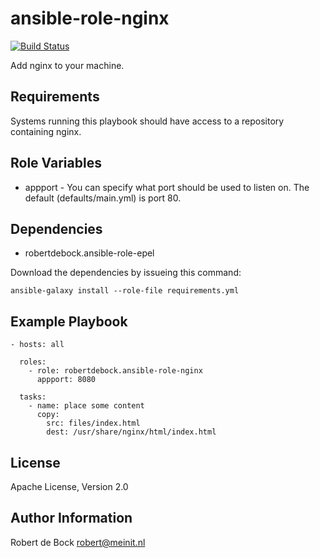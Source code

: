 ansible-role-nginx
=========

[![Build Status](https://travis-ci.org/robertdebock/ansible-role-nginx.svg?branch=master)](https://travis-ci.org/robertdebock/ansible-role-nginx)

Add nginx to your machine.

Requirements
------------

Systems running this playbook should have access to a repository containing nginx.

Role Variables
--------------

- appport - You can specify what port should be used to listen on. The default (defaults/main.yml) is port 80.

Dependencies
------------

- robertdebock.ansible-role-epel

Download the dependencies by issueing this command:
```
ansible-galaxy install --role-file requirements.yml
```

Example Playbook
----------------

```
- hosts: all

  roles:
    - role: robertdebock.ansible-role-nginx
      appport: 8080

  tasks:
    - name: place some content
      copy:
        src: files/index.html
        dest: /usr/share/nginx/html/index.html
```

License
-------

Apache License, Version 2.0

Author Information
------------------

Robert de Bock <robert@meinit.nl>
